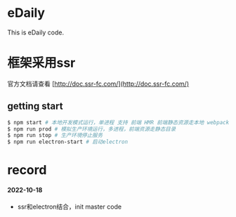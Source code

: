 # eDaily
This is eDaily code.

# 框架采用ssr

官方文档请查看 [http://doc.ssr-fc.com/](http://doc.ssr-fc.com/)

## getting start

```bash
$ npm start # 本地开发模式运行，单进程 支持 前端 HMR 前端静态资源走本地 webpack 服务
$ npm run prod # 模拟生产环境运行，多进程，前端资源走静态目录
$ npm run stop # 生产环境停止服务
$ npm run electron-start # 启动electron
```

# record

#### 2022-10-18

- ssr和electron结合，init master code